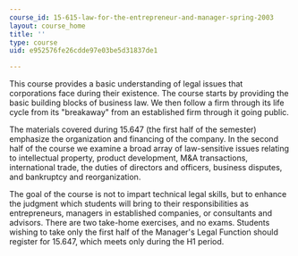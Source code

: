 ```yaml
---
course_id: 15-615-law-for-the-entrepreneur-and-manager-spring-2003
layout: course_home
title: ''
type: course
uid: e952576fe26cdde97e03be5d31837de1

---
```

This course provides a basic understanding of legal issues that corporations face during their existence. The course starts by providing the basic building blocks of business law. We then follow a firm through its life cycle from its "breakaway" from an established firm through it going public.

The materials covered during 15.647 (the first half of the semester) emphasize the organization and financing of the company. In the second half of the course we examine a broad array of law-sensitive issues relating to intellectual property, product development, M&A transactions, international trade, the duties of directors and officers, business disputes, and bankruptcy and reorganization.

The goal of the course is not to impart technical legal skills, but to enhance the judgment which students will bring to their responsibilities as entrepreneurs, managers in established companies, or consultants and advisors. There are two take-home exercises, and no exams. Students wishing to take only the first half of the Manager's Legal Function should register for 15.647, which meets only during the H1 period.
